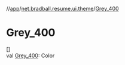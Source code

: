 //[app](../../index.md)/[net.bradball.resume.ui.theme](index.md)/[Grey_400](-grey_400.md)

# Grey_400

[]\
val [Grey_400](-grey_400.md): Color
